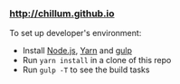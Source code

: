 ### http://chillum.github.io

To set up developer's environment:

* Install [Node.js](https://nodejs.org/en/download/), [Yarn](https://yarnpkg.com/en/docs/install)
  and [gulp](https://github.com/gulpjs/gulp/blob/master/docs/getting-started.md)
* Run `yarn install` in a clone of this repo
* Run `gulp -T` to see the build tasks
